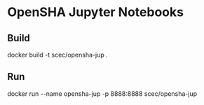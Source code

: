 # OpenSHA Jupyter Notebooks

## Build
docker build -t scec/opensha-jup .

## Run
docker run --name opensha-jup -p 8888:8888 scec/opensha-jup

